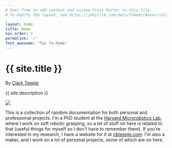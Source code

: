 ```yaml
---
# Feel free to add content and custom Front Matter to this file.
# To modify the layout, see https://jekyllrb.com/docs/themes/#overriding-theme-defaults

layout: home
title: Home
nav_order: 1
permalink: '/'
font_awesome: "fas fa-home"
---
```


# {{ site.title }}

By [Clark Teeple](http://www.cbteeple.com)

<!-- ![The world is just within reach!]({{ "assets/img/pressure_controller.jpg" | absolute_url }}) -->

{{ site.description }}


<img src="{{ site.url }}{{ site.baseurl }}/assets/img/undraw_typewriter.svg"/>



This is a collection of random documentation for both personal and professional projects. I'm a PhD student at the [Harvard Microrobotics Lab](https://www.micro.seas.harvard.edu/), where I work on soft robotic grasping, so a lot of stuff on here is related to that (useful things for myself so I don't have to remember them). If you're interested in my research, I have a website for it at [cbteeple.com](http://www.cbteeple.com/). I'm also a maker, and I work on a lot of personal projects, some of which are on here.



